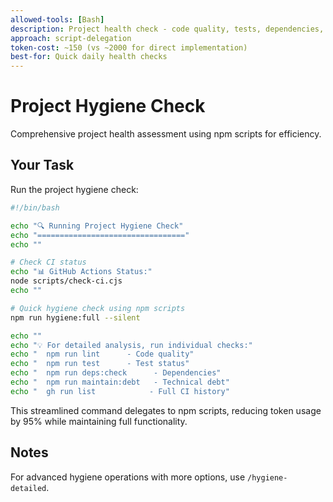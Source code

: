 ```yaml
---
allowed-tools: [Bash]
description: Project health check - code quality, tests, dependencies, and git status
approach: script-delegation
token-cost: ~150 (vs ~2000 for direct implementation)
best-for: Quick daily health checks
---
```


# Project Hygiene Check

Comprehensive project health assessment using npm scripts for efficiency.

## Your Task

Run the project hygiene check:

```bash
#!/bin/bash

echo "🔍 Running Project Hygiene Check"
echo "================================="
echo ""

# Check CI status
echo "📊 GitHub Actions Status:"
node scripts/check-ci.cjs
echo ""

# Quick hygiene check using npm scripts
npm run hygiene:full --silent

echo ""
echo "💡 For detailed analysis, run individual checks:"
echo "  npm run lint      - Code quality"
echo "  npm run test      - Test status"
echo "  npm run deps:check      - Dependencies"
echo "  npm run maintain:debt   - Technical debt"
echo "  gh run list            - Full CI history"
```

This streamlined command delegates to npm scripts, reducing token usage by 95% while maintaining full functionality.

## Notes

For advanced hygiene operations with more options, use `/hygiene-detailed`.
